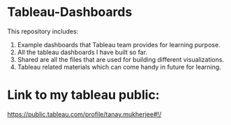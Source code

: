 # Tableau-Dashboards

This repository includes:

1. Example dashboards that Tableau team provides for learning purpose.
2. All the tableau dashboards I have built so far.
3. Shared are all the files that are used for building different visualizations.
4. Tableau related materials which can come handy in future for learning.


# Link to my tableau public:
https://public.tableau.com/profile/tanay.mukherjee#!/
